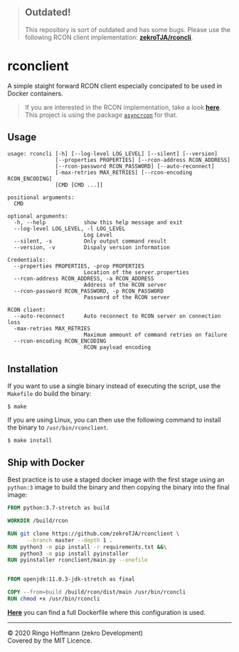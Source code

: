 > ## Outdated!
> This repository is sort of outdated and has some bugs. Please use the following RCON client implementation: [**zekroTJA/rconcli**](https://github.com/zekrotja/rconcli).

# rconclient

A simple staight forward RCON client especially concipated to be used in Docker containers.

> If you are interested in the RCON implementation, take a look [**here**](https://github.com/zekroTJA/asyncrcon). This project is using the package [`asyncrcon`](https://pypi.org/project/asyncrcon) for that.

## Usage

```
usage: rconcli [-h] [--log-level LOG_LEVEL] [--silent] [--version] 
               [--properties PROPERTIES] [--rcon-address RCON_ADDRESS] 
               [--rcon-password RCON_PASSWORD] [--auto-reconnect] 
               [-max-retries MAX_RETRIES] [--rcon-encoding RCON_ENCODING]
               [CMD [CMD ...]]

positional arguments:
  CMD

optional arguments:
  -h, --help            show this help message and exit
  --log-level LOG_LEVEL, -l LOG_LEVEL
                        Log Level
  --silent, -s          Only output command result
  --version, -v         Dispaly version information

Credentials:
  --properties PROPERTIES, -prop PROPERTIES
                        Location of the server.properties
  --rcon-address RCON_ADDRESS, -a RCON_ADDRESS
                        Address of the RCON server
  --rcon-password RCON_PASSWORD, -p RCON_PASSWORD
                        Password of the RCON server

RCON client:
  --auto-reconnect      Auto reconnect to RCON server on connection loss
  -max-retries MAX_RETRIES
                        Maximum ammount of command retries on failure
  --rcon-encoding RCON_ENCODING
                        RCON payload encoding
```

## Installation

If you want to use a single binary instead of executing the script, use the `Makefile` do build the binary:
```
$ make
```

If you are using Linux, you can then use the following command to install the binary to `/usr/bin/rconclient`.
```
$ make install
```

## Ship with Docker

Best practice is to use a staged docker image with the first stage using an `python:3` image to build the binary and then copying the binary into the final image:

```Dockerfile
FROM python:3.7-stretch as build

WORKDIR /build/rcon

RUN git clone https://github.com/zekroTJA/rconclient \
      --branch master --depth 1 .
RUN python3 -m pip install -r requirements.txt &&\
    python3 -m pip install pyinstaller
RUN pyinstaller rconclient/main.py --onefile


FROM openjdk:11.0.3-jdk-stretch as final

COPY --from=build /build/rcon/dist/main /usr/bin/rconcli
RUN chmod +x /usr/bin/rconcli
```

[**Here**](https://github.com/zekroTJA/spigot-autobuild/blob/master/Dockerfile) you can find a full Dockerfile where this configuration is used.

---

© 2020 Ringo Hoffmann (zekro Development)  
Covered by the MIT Licence.
